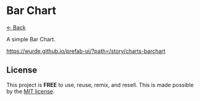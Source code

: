 # Bar Chart

[<- Back](../../README.md)

A simple Bar Chart.

https://wurde.github.io/prefab-ui/?path=/story/charts-barchart

## License

This project is __FREE__ to use, reuse, remix, and resell. This is
made possible by the [MIT license](/LICENSE).
